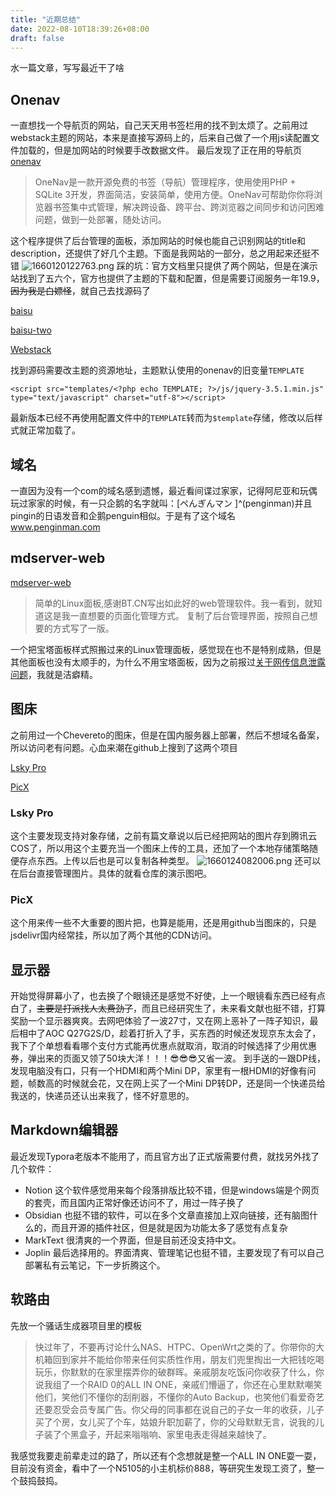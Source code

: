 ```yaml
---
title: "近期总结"
date: 2022-08-10T18:39:26+08:00
draft: false
---
```


水一篇文章，写写最近干了啥

## Onenav

一直想找一个导航页的网站，自己天天用书签栏用的找不到太烦了。之前用过webstack主题的网站，本来是直接写源码上的，后来自己做了一个用js读配置文件加载的，但是加网站的时候要手改数据文件。
最后发现了正在用的导航页[onenav](https://github.com/helloxz/onenav)

> OneNav是一款开源免费的书签（导航）管理程序，使用使用PHP + SQLite 3开发，界面简洁，安装简单，使用方便。OneNav可帮助你你将浏览器书签集中式管理，解决跨设备、跨平台、跨浏览器之间同步和访问困难问题，做到一处部署，随处访问。

这个程序提供了后台管理的面板，添加网站的时候也能自己识别网站的title和description，还提供了好几个主题。下面是我网站的一部分，总之用起来还挺不错
![1660120122763.png](https://img.braindance.top/article/2022/08/10/62f36c3a7fccb.png)
踩的坑：官方文档里只提供了两个网站，但是在演示站找到了五六个，官方也提供了主题的下载和配置，但是需要订阅服务一年19.9，~~因为我是白嫖怪~~，就自己去找源码了

[baisu](https://gitee.com/baisucode/onenav-theme)

[baisu-two](https://gitee.com/baisucode/baisu-two)

[Webstack](https://github.com/imsyy/OneNav)

找到源码需要改主题的资源地址，主题默认使用的onenav的旧变量`TEMPLATE`

```
<script src="templates/<?php echo TEMPLATE; ?>/js/jquery-3.5.1.min.js" type="text/javascript" charset="utf-8"></script>
```

最新版本已经不再使用配置文件中的`TEMPLATE`转而为`$template`存储，修改以后样式就正常加载了。

## 域名

一直因为没有一个com的域名感到遗憾，最近看间谍过家家，记得阿尼亚和玩偶玩过家家的时候，有一只企鹅的名字就叫：[ペんぎんマン ]^(penginman)并且pingin的日语发音和企鹅penguin相似。于是有了这个域名
www.penginman.com

## mdserver-web

[mdserver-web](https://github.com/midoks/mdserver-web)

> 简单的Linux面板,感谢BT.CN写出如此好的web管理软件。我一看到，就知道这是我一直想要的页面化管理方式。 复制了后台管理界面，按照自己想要的方式写了一版。

一个把宝塔面板样式照搬过来的Linux管理面板，感觉现在也不是特别成熟，但是其他面板也没有太顺手的，为什么不用宝塔面板，因为之前报过[关于网传信息泄露问题](https://github.com/aaPanel/BaoTa/issues/102)，我就是洁癖精。

## 图床

之前用过一个Chevereto的图床，但是在国内服务器上部署，然后不想域名备案，所以访问老有问题。心血来潮在github上搜到了这两个项目

[Lsky Pro](https://github.com/lsky-org/lsky-pro)

[PicX](https://github.com/XPoet/picx)

### Lsky Pro

这个主要发现支持对象存储，之前有篇文章说以后已经把网站的图片存到腾讯云COS了，所以用这个主要充当一个图床上传的工具，还加了一个本地存储策略随便存点东西。上传以后也是可以复制各种类型。
![1660124082006.png](https://img.braindance.top/article/2022/08/10/62f37bb2cd17f.png)
还可以在后台直接管理图片。具体的就看仓库的演示图吧。

### PicX

这个用来传一些不大重要的图片把，也算是能用，还是用github当图床的，只是jsdelivr国内经常挂，所以加了两个其他的CDN访问。

## 显示器

开始觉得屏幕小了，也去换了个眼镜还是感觉不好使，上一个眼镜看东西已经有点白了，~~主要是打派找人太费劲了~~，而且已经研究生了，未来看文献也挺不错，打算奖励一个显示器爽爽。去网吧体验了一波27寸，又在网上恶补了一阵子知识，最后相中了AOC Q27G2S/D，趁着打折入了手，买东西的时候还发现京东太会了，我下了个单想看看哪个支付方式能再优惠点就取消，取消的时候选择了少用优惠券，弹出来的页面又领了50块大洋！！！😎😎😎又省一波。
到手送的一跟DP线，发现电脑没有口，只有一个HDMI和两个Mini DP，家里有一根HDMI的好像有问题，帧数高的时候就会花，又在网上买了一个Mini DP转DP，还是同一个快递员给我送的，快递员还认出来我了，怪不好意思的。

## Markdown编辑器

最近发现Typora老版本不能用了，而且官方出了正式版需要付费，就找另外找了几个软件：

* Notion
  这个软件感觉用来每个段落排版比较不错，但是windows端是个网页的套壳，而且国内正常好像还访问不了，用过一阵子换了
* Obsidian
  也挺不错的软件，可以在多个文章直接加上双向链接，还有脑图什么的，而且开源的插件社区，但是就是因为功能太多了感觉有点复杂
* MarkText
  很清爽的一个界面，但是目前还没支持中文。
* Joplin
  最后选择用的。界面清爽、管理笔记也挺不错，主要发现了有可以自己部署私有云笔记，下一步折腾这个。

## 软路由

先放一个骚话生成器项目里的模板

> 快过年了，不要再讨论什么NAS、HTPC、OpenWrt之类的了。你带你的大机箱回到家并不能给你带来任何实质性作用，朋友们兜里掏出一大把钱吃喝玩乐，你默默的在家里摆弄你的破群晖。亲戚朋友吃饭问你收获了什么，你说我组了一个RAID 0的ALL IN ONE，亲戚们懵逼了，你还在心里默默嘲笑他们，笑他们不懂你的刮削器，不懂你的Auto Backup，也笑他们看爱奇艺还要忍受会员专属广告。你父母的同事都在说自己的子女一年的收获，儿子买了个房，女儿买了个车，姑娘升职加薪了，你的父母默默无言，说我的儿子装了个黑盒子，开起来嗡嗡响、家里电表走得越来越快了。

我感觉我要走前辈走过的路了，所以还有个念想就是整一个ALL IN ONE耍一耍，目前没有资金，看中了一个N5105的小主机标价888，等研究生发现工资了，整一个鼓捣鼓捣。
